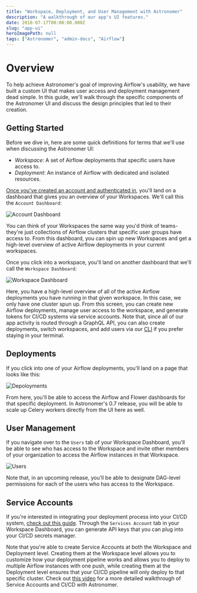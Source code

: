 ```yaml
---
title: "Workspace, Deployment, and User Management with Astronomer"
description: "A walkthrough of our app's UI features."
date: 2018-07-17T00:00:00.000Z
slug: "app-ui"
heroImagePath: null
tags: ["Astronomer", "admin-docs", "Airflow"]
---
```


# Overview

To help achieve Astronomer's goal of improving Airflow's usability, we have built a custom UI that makes user access and deployment management dead simple. In this guide, we'll walk through the specific components of the Astronomer UI and discuss the design principles that led to their creation.

## Getting Started

Before we dive in, here are some quick definitions for terms that we'll use when discussing the Astronomer UI:

 - *Workspace*: A set of Airflow deployments that specific users have access to.
 - *Deployment*: An instance of Airflow with dedicated and isolated resources.

[Once you've created an account and authenticated in](https://astronomer.io/guides/getting-started-with-new-cloud/), you'll land on a dashboard that gives you an  overview of your Workspaces. We'll call this the `Account Dashboard`:

![Account Dashboard](https://s3.amazonaws.com/astronomer-cdn/website/img/guides/account_dashboard.png)

You can think of your Workspaces the same way you'd think of teams- they're just collections of Airflow clusters that specific user groups have access to. From this dashboard, you can spin up new Workspaces and get a high-level overview of active Airflow deployments in your current workspaces. 

Once you click into a workspace, you'll land on another dashboard that we'll call the `Workspace Dashboard`:

![Workspace Dashboard](https://s3.amazonaws.com/astronomer-cdn/website/img/guides/workspace_dashboard.png)

Here, you have a high-level overview of all of the active Airflow deployments you have running in that given workspace. In this case, we only have one cluster spun up. From this screen, you can create new Airflow deployments, manage user access to the workspace, and generate tokens for CI/CD systems via service accounts. Note that, since all of our app activity is routed through a GraphQL API, you can also create deployments, switch workspaces, and add users via our [CLI](https://www.astronomer.io/guides/astro-cli/) if you prefer staying in your terminal.

## Deployments

If you click into one of your Airflow deployments, you'll land on a page that looks like this:

![Depoloyments](https://s3.amazonaws.com/astronomer-cdn/website/img/guides/deployment_dashboard.png)

From here, you'll be able to access the Airflow and Flower dashboards for that specific deployment. In Astronomer's 0.7 release, you will be able to scale up Celery workers directly from the UI here as well.

## User Management

If you navigate over to the `Users` tab of your Workspace Dashboard, you'll be able to see who has access to the Workspace and invite other members of your organization to access the Airflow instances in that Workspace.

![Users](https://s3.amazonaws.com/astronomer-cdn/website/img/guides/user_dashboard.png)

Note that, in an upcoming release, you'll be able to designate DAG-level permissions for each of the users who has access to the Workspace.

## Service Accounts

If you're interested in integrating your deployment process into your CI/CD system, [check out this guide](https://astronomer.io/guides/deploying-dags-with-cicd/). Through the `Services Account` tab in your Workspace Dashboard, you can generate API keys that you can plug into your CI/CD secrets manager. 

Note that you're able to create Service Accounts at both the Workspace and Deployment level. Creating them at the Workspace level allows you to customize how your deployment pipeline works and allows you to deploy to multiple Airflow instances with one push, while creating them at the Deployment level ensures that your CI/CD pipeline will only deploy to that specific cluster. Check out [this video](https://www.youtube.com/watch?time_continue=2&v=8h9lXzGa4sQ) for a more detailed walkthrough of Service Accounts and CI/CD with Astronomer.

